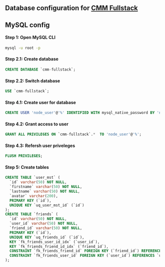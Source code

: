 ## Database configuration for [CMM Fullstack](https://github.com/akash-kansara/cmm-fullstack)

## MySQL config

#### Step 1: Open MySQL CLI
```bash
mysql -u root -p
```

#### Step 2.1: Create database
```sql
CREATE DATABASE `cmm-fullstack`;
```

#### Step 2.2: Switch database
```sql
USE `cmm-fullstack`;
```

#### Step 4.1: Create user for database
```sql
CREATE USER 'node_user'@'%' IDENTIFIED WITH mysql_native_password BY 'node_pass';
```

#### Step 4.2: Grant access to user
```sql
GRANT ALL PRIVILEGES ON `cmm-fullstack`.*  TO 'node_user'@'%';
```

#### Step 4.3: Refersh user priveleges
```sql
FLUSH PRIVILEGES;
```

#### Step 5: Create tables
```sql
CREATE TABLE `user_mst` (
  `id` varchar(50) NOT NULL,
  `firstname` varchar(50) NOT NULL,
  `lastname` varchar(50) NOT NULL,
  `avatar` varchar(200),
  PRIMARY KEY (`id`),
  UNIQUE KEY `uq_user_mst_id` (`id`)
);
CREATE TABLE `friends` (
  `id` varchar(50) NOT NULL,
  `user_id` varchar(50) NOT NULL,
  `friend_id` varchar(50) NOT NULL,
  PRIMARY KEY (`id`),
  UNIQUE KEY `uq_friends_id` (`id`),
  KEY `fk_friends_user_id_idx` (`user_id`),
  KEY `fk_friends_friend_id_idx` (`friend_id`),
  CONSTRAINT `fk_friends_friend_id` FOREIGN KEY (`friend_id`) REFERENCES `user_mst` (`id`),
  CONSTRAINT `fk_friends_user_id` FOREIGN KEY (`user_id`) REFERENCES `user_mst` (`id`)
);
```
##